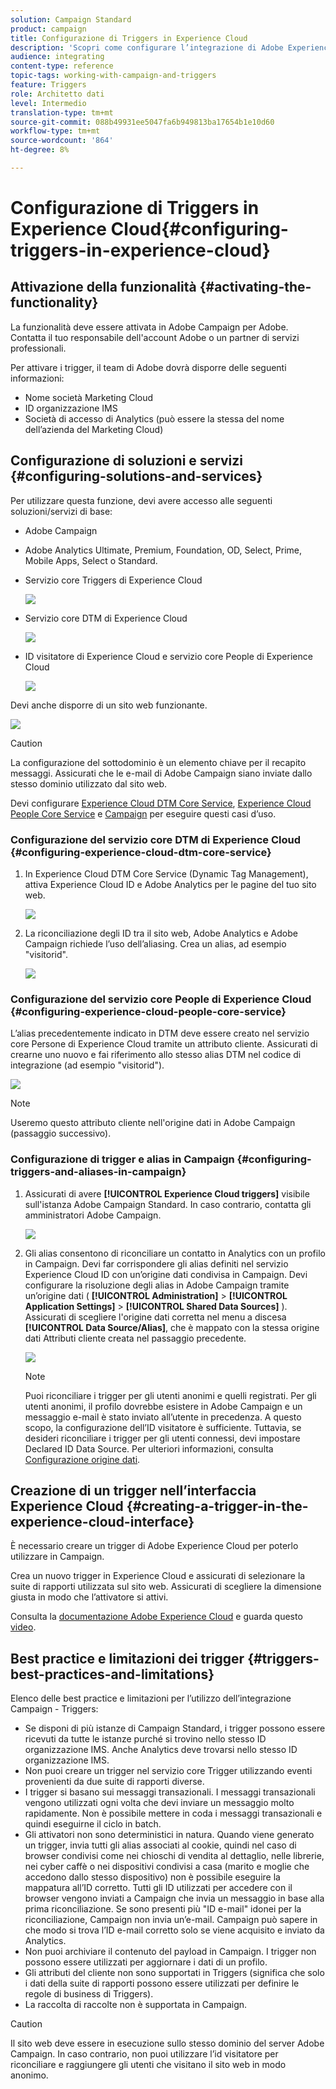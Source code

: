 ```yaml
---
solution: Campaign Standard
product: campaign
title: Configurazione di Triggers in Experience Cloud
description: 'Scopri come configurare l’integrazione di Adobe Experience Cloud Triggers per iniziare a inviare consegne personalizzate ai clienti in base ai loro comportamenti precedenti. '
audience: integrating
content-type: reference
topic-tags: working-with-campaign-and-triggers
feature: Triggers
role: Architetto dati
level: Intermedio
translation-type: tm+mt
source-git-commit: 088b49931ee5047fa6b949813ba17654b1e10d60
workflow-type: tm+mt
source-wordcount: '864'
ht-degree: 8%

---
```



# Configurazione di Triggers in Experience Cloud{#configuring-triggers-in-experience-cloud}

## Attivazione della funzionalità {#activating-the-functionality}

La funzionalità deve essere attivata in Adobe Campaign per Adobe. Contatta il tuo responsabile dell&#39;account Adobe o un partner di servizi professionali.

Per attivare i trigger, il team di Adobe dovrà disporre delle seguenti informazioni:

* Nome società Marketing Cloud
* ID organizzazione IMS
* Società di accesso di Analytics (può essere la stessa del nome dell’azienda del Marketing Cloud)

## Configurazione di soluzioni e servizi {#configuring-solutions-and-services}

Per utilizzare questa funzione, devi avere accesso alle seguenti soluzioni/servizi di base:

* Adobe Campaign
* Adobe Analytics Ultimate, Premium, Foundation, OD, Select, Prime, Mobile Apps, Select o Standard.
* Servizio core Triggers di Experience Cloud

   ![](assets/trigger_uc_prereq_1.png)

* Servizio core DTM di Experience Cloud

   ![](assets/trigger_uc_prereq_2.png)

* ID visitatore di Experience Cloud e servizio core People di Experience Cloud

   ![](assets/trigger_uc_prereq_3.png)

Devi anche disporre di un sito web funzionante.

![](assets/trigger_uc_prereq_4.png)

>[!CAUTION]
>
>La configurazione del sottodominio è un elemento chiave per il recapito messaggi. Assicurati che le e-mail di Adobe Campaign siano inviate dallo stesso dominio utilizzato dal sito web.

Devi configurare [Experience Cloud DTM Core Service](#configuring-experience-cloud-dtm-core-service), [Experience Cloud People Core Service](#configuring-experience-cloud-people-core-service) e [Campaign](#configuring-triggers-and-aliases-in-campaign) per eseguire questi casi d’uso.

### Configurazione del servizio core DTM di Experience Cloud {#configuring-experience-cloud-dtm-core-service}

1. In Experience Cloud DTM Core Service (Dynamic Tag Management), attiva Experience Cloud ID e Adobe Analytics per le pagine del tuo sito web.

   ![](assets/trigger_uc_conf_1.png)

1. La riconciliazione degli ID tra il sito web, Adobe Analytics e Adobe Campaign richiede l’uso dell’aliasing. Crea un alias, ad esempio &quot;visitorid&quot;.

   ![](assets/trigger_uc_conf_2.png)

### Configurazione del servizio core People di Experience Cloud {#configuring-experience-cloud-people-core-service}

L’alias precedentemente indicato in DTM deve essere creato nel servizio core Persone di Experience Cloud tramite un attributo cliente. Assicurati di crearne uno nuovo e fai riferimento allo stesso alias DTM nel codice di integrazione (ad esempio &quot;visitorid&quot;).

![](assets/trigger_uc_conf_3.png)

>[!NOTE]
>
>Useremo questo attributo cliente nell&#39;origine dati in Adobe Campaign (passaggio successivo).

### Configurazione di trigger e alias in Campaign {#configuring-triggers-and-aliases-in-campaign}

1. Assicurati di avere **[!UICONTROL Experience Cloud triggers]** visibile sull&#39;istanza Adobe Campaign Standard. In caso contrario, contatta gli amministratori Adobe Campaign.

   ![](assets/remarketing_1.png)

1. Gli alias consentono di riconciliare un contatto in Analytics con un profilo in Campaign. Devi far corrispondere gli alias definiti nel servizio Experience Cloud ID con un’origine dati condivisa in Campaign. Devi configurare la risoluzione degli alias in Adobe Campaign tramite un’origine dati ( **[!UICONTROL Administration]** > **[!UICONTROL Application Settings]** > **[!UICONTROL Shared Data Sources]** ). Assicurati di scegliere l&#39;origine dati corretta nel menu a discesa **[!UICONTROL Data Source/Alias]**, che è mappato con la stessa origine dati Attributi cliente creata nel passaggio precedente.

   ![](assets/trigger_uc_conf_5.png)

   >[!NOTE]
   >
   >Puoi riconciliare i trigger per gli utenti anonimi e quelli registrati. Per gli utenti anonimi, il profilo dovrebbe esistere in Adobe Campaign e un messaggio e-mail è stato inviato all’utente in precedenza. A questo scopo, la configurazione dell’ID visitatore è sufficiente. Tuttavia, se desideri riconciliare i trigger per gli utenti connessi, devi impostare Declared ID Data Source. Per ulteriori informazioni, consulta [Configurazione origine dati](../../integrating/using/provisioning-and-configuring-integration-with-audience-manager-or-people-core-service.md#step-2--configure-the-data-sources).

## Creazione di un trigger nell’interfaccia Experience Cloud {#creating-a-trigger-in-the-experience-cloud-interface}

È necessario creare un trigger di Adobe Experience Cloud per poterlo utilizzare in Campaign.

Crea un nuovo trigger in Experience Cloud e assicurati di selezionare la suite di rapporti utilizzata sul sito web. Assicurati di scegliere la dimensione giusta in modo che l’attivatore si attivi.

Consulta la [documentazione Adobe Experience Cloud](https://docs.adobe.com/content/help/it-IT/core-services/interface/activation/triggers.html) e guarda questo [video](https://helpx.adobe.com/it/marketing-cloud/how-to/email-marketing.html#step-two).

## Best practice e limitazioni dei trigger {#triggers-best-practices-and-limitations}

Elenco delle best practice e limitazioni per l’utilizzo dell’integrazione Campaign - Triggers:

* Se disponi di più istanze di Campaign Standard, i trigger possono essere ricevuti da tutte le istanze purché si trovino nello stesso ID organizzazione IMS. Anche Analytics deve trovarsi nello stesso ID organizzazione IMS.
* Non puoi creare un trigger nel servizio core Trigger utilizzando eventi provenienti da due suite di rapporti diverse.
* I trigger si basano sui messaggi transazionali. I messaggi transazionali vengono utilizzati ogni volta che devi inviare un messaggio molto rapidamente. Non è possibile mettere in coda i messaggi transazionali e quindi eseguirne il ciclo in batch.
* Gli attivatori non sono deterministici in natura. Quando viene generato un trigger, invia tutti gli alias associati al cookie, quindi nel caso di browser condivisi come nei chioschi di vendita al dettaglio, nelle librerie, nei cyber caffè o nei dispositivi condivisi a casa (marito e moglie che accedono dallo stesso dispositivo) non è possibile eseguire la mappatura all’ID corretto. Tutti gli ID utilizzati per accedere con il browser vengono inviati a Campaign che invia un messaggio in base alla prima riconciliazione. Se sono presenti più &quot;ID e-mail&quot; idonei per la riconciliazione, Campaign non invia un’e-mail. Campaign può sapere in che modo si trova l’ID e-mail corretto solo se viene acquisito e inviato da Analytics.
* Non puoi archiviare il contenuto del payload in Campaign. I trigger non possono essere utilizzati per aggiornare i dati di un profilo.
* Gli attributi del cliente non sono supportati in Triggers (significa che solo i dati della suite di rapporti possono essere utilizzati per definire le regole di business di Triggers).
* La raccolta di raccolte non è supportata in Campaign.

>[!CAUTION]
>
>Il sito web deve essere in esecuzione sullo stesso dominio del server Adobe Campaign. In caso contrario, non puoi utilizzare l’id visitatore per riconciliare e raggiungere gli utenti che visitano il sito web in modo anonimo.

